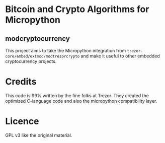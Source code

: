 # Bitcoin and Crypto Algorithms for Micropython
## modcryptocurrency

This project aims to take the Micropython integration from
`trezor-core/embed/extmod/modtrezorcrypto`
and make it useful to other embedded cryptocurrency projects.

# Credits

This code is 99% written by the fine folks at Trezor. They created
the optimized C-language code and also the micropython compatibility layer.

# Licence

GPL v3 like the original material.


